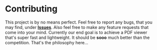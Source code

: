 # Contributing

This project is by no means perfect. Feel free to report any bugs, that you may find, under
**[Issues](https://github.com/makuke1234/PdfiumView/issues)**.
Also feel free to make any feature requests that come into your mind. Currently our end goal
is to achieve a PDF viewer that's super fast and lightweight. It should be **sooo** much better
than the competition. That's the philosophy here...
